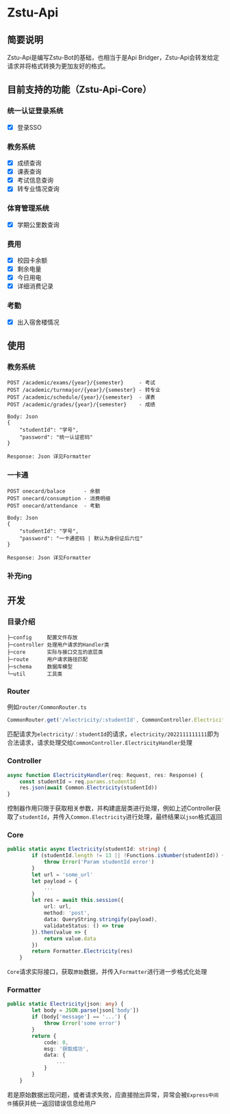 # Zstu-Api

## 简要说明

Zstu-Api是编写Zstu-Bot的基础，也相当于是Api Bridger，Zstu-Api会转发给定请求并将格式转换为更加友好的格式。

## 目前支持的功能（Zstu-Api-Core）

### 统一认证登录系统

- [x] 登录SSO

### 教务系统

- [x] 成绩查询
- [x] 课表查询
- [x] 考试信息查询
- [x] 转专业情况查询

### 体育管理系统

- [x] 学期公里数查询

### 费用

- [x] 校园卡余额
- [x] 剩余电量
- [x] 今日用电
- [x] 详细消费记录

### 考勤

- [x] 出入宿舍楼情况

## 使用

### 教务系统

```
POST /academic/exams/{year}/{semester}     - 考试
POST /academic/turnmajor/{year}/{semester} - 转专业
POST /academic/schedule/{year}/{semester}  - 课表
POST /academic/grades/{year}/{semester}    - 成绩

Body: Json
{
	"studentId": "学号",
	"password": "统一认证密码"
}

Response: Json 详见Formatter
```

### 一卡通

```
POST onecard/balace      - 余额
POST onecard/consumption - 消费明细
POST onecard/attendance  - 考勤

Body: Json
{
	"studentId": "学号",
	"password": "一卡通密码 | 默认为身份证后六位"
}

Response: Json 详见Formatter
```

### 补充ing

## 开发

### 目录介绍

```
├─config     配置文件存放
├─controller 处理用户请求的Handler类
├─core       实际与接口交互的底层类
├─route      用户请求路径匹配
├─schema     数据库模型
└─util       工具类
```

### Router

例如`router/CommonRouter.ts`

```typescript
CommonRouter.get('/electricity/:studentId', CommonController.ElectricityHandler)
```

匹配请求为`electricity/：studentId`的请求，`electricity/2022111111111`即为合法请求，请求处理交给`CommonController.ElectricityHandler`处理

### Controller

```typescript
async function ElectricityHandler(req: Request, res: Response) {
    const studentId = req.params.studentId
    res.json(await Common.Electricity(studentId))
}
```

控制器作用只限于获取相关参数，并构建底层类进行处理，例如上述Controller获取了`studentId`，并传入`Common.Electricity`进行处理，最终结果以`json`格式返回

### Core

```typescript
public static async Electricity(studentId: string) {
        if (studentId.length != 13 || !Functions.isNumber(studentId)) {
            throw Error('Param studentId error')
        }
        let url = 'some_url'
        let payload = {
            ...
        }
        let res = await this.session({
            url: url,
            method: 'post',
            data: QueryString.stringify(payload),
            validateStatus: () => true
        }).then(value => {
            return value.data
        })
        return Formatter.Electricity(res)
    }
```

`Core`请求实际接口，获取`原始`数据，并传入`Formatter`进行进一步格式化处理

### Formatter

```typescript
public static Electricity(json: any) {
        let body = JSON.parse(json['body'])
        if (body['message'] == '...') {
            throw Error('some error')
        }
        return {
            code: 0,
            msg: '获取成功',
            data: {
                ...
            }
        }
    }
```

若是原始数据出现问题，或者请求失败，应直接抛出异常，异常会被`Express中间件`捕获并统一返回错误信息给用户